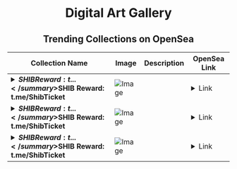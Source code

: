 <div align="center">

# Digital Art Gallery

## Trending Collections on OpenSea

| Collection Name                       | Image                                                                                     | Description                       | OpenSea Link                                                                                          |
|---------------------------------------|-------------------------------------------------------------------------------------------|-----------------------------------|--------------------------------------------------------------------------------------------------------|
| **<details><summary>$SHIB Reward: t...</summary>$SHIB Reward: t.me/ShibTicket</details>** | ![Image](https://i.seadn.io/s/raw/files/96fce04056074ed84fac3441bfbb1bf6.png?w=500&auto=format?w=200&auto=format) |  | <details><summary>Link</summary>[$SHIB Reward: t.me/ShibTicket](https://opensea.io/collection/shib-reward-t-me-shibticket-175)</details> |
| **<details><summary>$SHIB Reward: t...</summary>$SHIB Reward: t.me/ShibTicket</details>** | ![Image](https://i.seadn.io/s/raw/files/96fce04056074ed84fac3441bfbb1bf6.png?w=500&auto=format?w=200&auto=format) |  | <details><summary>Link</summary>[$SHIB Reward: t.me/ShibTicket](https://opensea.io/collection/shib-reward-t-me-shibticket-174)</details> |
| **<details><summary>$SHIB Reward: t...</summary>$SHIB Reward: t.me/ShibTicket</details>** | ![Image](https://i.seadn.io/s/raw/files/96fce04056074ed84fac3441bfbb1bf6.png?w=500&auto=format?w=200&auto=format) |  | <details><summary>Link</summary>[$SHIB Reward: t.me/ShibTicket](https://opensea.io/collection/shib-reward-t-me-shibticket-173)</details> |

</div>
